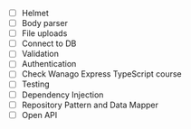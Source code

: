 - [ ] Helmet
- [ ] Body parser
- [ ] File uploads
- [ ] Connect to DB
- [ ] Validation
- [ ] Authentication
- [ ] Check Wanago Express TypeScript course
- [ ] Testing
- [ ] Dependency Injection
- [ ] Repository Pattern and Data Mapper
- [ ] Open API
